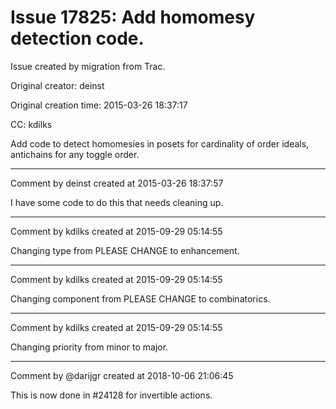 # Issue 17825: Add homomesy detection code.

Issue created by migration from Trac.

Original creator: deinst

Original creation time: 2015-03-26 18:37:17

CC:  kdilks

Add code to detect homomesies in posets for cardinality of order ideals, antichains for any toggle order. 


---

Comment by deinst created at 2015-03-26 18:37:57

I have some code to do this that needs cleaning up.


---

Comment by kdilks created at 2015-09-29 05:14:55

Changing type from PLEASE CHANGE to enhancement.


---

Comment by kdilks created at 2015-09-29 05:14:55

Changing component from PLEASE CHANGE to combinatorics.


---

Comment by kdilks created at 2015-09-29 05:14:55

Changing priority from minor to major.


---

Comment by @darijgr created at 2018-10-06 21:06:45

This is now done in #24128 for invertible actions.
